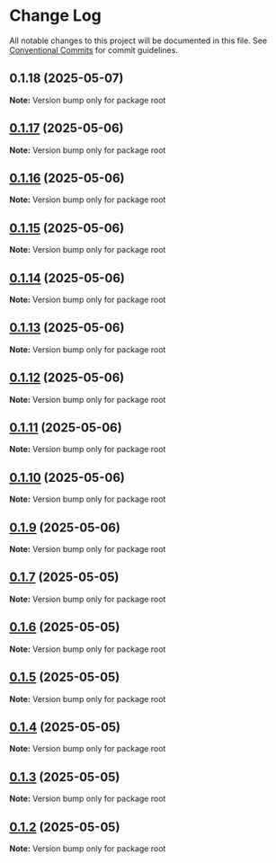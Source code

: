 # Change Log

All notable changes to this project will be documented in this file.
See [Conventional Commits](https://conventionalcommits.org) for commit guidelines.

## 0.1.18 (2025-05-07)

**Note:** Version bump only for package root





## [0.1.17](https://github.com/funkjk/tiny-git-server/compare/v0.1.7...v0.1.17) (2025-05-06)

**Note:** Version bump only for package root





## [0.1.16](https://github.com/funkjk/tiny-git-server/compare/v0.1.7...v0.1.16) (2025-05-06)

**Note:** Version bump only for package root





## [0.1.15](https://github.com/funkjk/tiny-git-server/compare/v0.1.7...v0.1.15) (2025-05-06)

**Note:** Version bump only for package root





## [0.1.14](https://github.com/funkjk/tiny-git-server/compare/v0.1.7...v0.1.14) (2025-05-06)

**Note:** Version bump only for package root





## [0.1.13](https://github.com/funkjk/tiny-git-server/compare/v0.1.7...v0.1.13) (2025-05-06)

**Note:** Version bump only for package root





## [0.1.12](https://github.com/funkjk/tiny-git-server/compare/v0.1.7...v0.1.12) (2025-05-06)

**Note:** Version bump only for package root





## [0.1.11](https://github.com/funkjk/tiny-git-server/compare/v0.1.7...v0.1.11) (2025-05-06)

**Note:** Version bump only for package root





## [0.1.10](https://github.com/funkjk/tiny-git-server/compare/v0.1.7...v0.1.10) (2025-05-06)

**Note:** Version bump only for package root





## [0.1.9](https://github.com/funkjk/tiny-git-server/compare/v0.1.7...v0.1.9) (2025-05-06)

**Note:** Version bump only for package root






## [0.1.7](https://github.com/funkjk/tiny-git-server/compare/v0.1.0...v0.1.7) (2025-05-05)

**Note:** Version bump only for package root





## [0.1.6](https://github.com/funkjk/tiny-git-server/compare/v0.1.0...v0.1.6) (2025-05-05)

**Note:** Version bump only for package root





## [0.1.5](https://github.com/funkjk/tiny-git-server/compare/v0.1.0...v0.1.5) (2025-05-05)

**Note:** Version bump only for package root





## [0.1.4](https://github.com/funkjk/tiny-git-server/compare/v0.1.0...v0.1.4) (2025-05-05)

**Note:** Version bump only for package root





## [0.1.3](https://github.com/funkjk/tiny-git-server/compare/v0.1.0...v0.1.3) (2025-05-05)

**Note:** Version bump only for package root





## [0.1.2](https://github.com/funkjk/tiny-git-server/compare/v0.1.0...v0.1.2) (2025-05-05)

**Note:** Version bump only for package root
